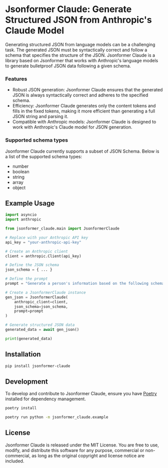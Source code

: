 # Jsonformer Claude: Generate Structured JSON from Anthropic's Claude Model

Generating structured JSON from language models can be a challenging task. The generated JSON must be syntactically correct and follow a schema that specifies the structure of the JSON. Jsonformer Claude is a library based on Jsonformer that works with Anthropic's language models to generate bulletproof JSON data following a given schema.

### Features

- Robust JSON generation: Jsonformer Claude ensures that the generated JSON is always syntactically correct and adheres to the specified schema.
- Efficiency: Jsonformer Claude generates only the content tokens and fills in the fixed tokens, making it more efficient than generating a full JSON string and parsing it.
- Compatible with Anthropic models: Jsonformer Claude is designed to work with Anthropic's Claude model for JSON generation.

### Supported schema types

Jsonformer Claude currently supports a subset of JSON Schema. Below is a list of the supported schema types:

- number
- boolean
- string
- array
- object

## Example Usage

```python
import asyncio
import anthropic

from jsonformer_claude.main import JsonformerClaude

# Replace with your Anthropic API key
api_key = "your-anthropic-api-key"

# Create an Anthropic client
client = anthropic.Client(api_key)

# Define the JSON schema
json_schema = { ... }

# Define the prompt
prompt = "Generate a person's information based on the following schema:"

# Create a JsonformerClaude instance
gen_json = JsonformerClaude(
    anthropic_client=client,
    json_schema=json_schema,
    prompt=prompt
)

# Generate structured JSON data
generated_data = await gen_json()

print(generated_data)
```

## Installation

```bash
pip install jsonformer-claude
```

## Development

To develop and contribute to Jsonformer Claude, ensure you have [Poetry](https://python-poetry.org/docs/#installation) installed for dependency management.

```bash
poetry install
```

```bash
poetry run python -m jsonformer_claude.example
```

## License

Jsonformer Claude is released under the MIT License. You are free to use, modify, and distribute this software for any purpose, commercial or non-commercial, as long as the original copyright and license notice are included.